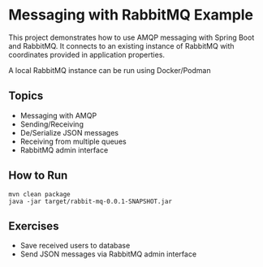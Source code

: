 # Messaging with RabbitMQ Example
This project demonstrates how to use AMQP messaging with Spring Boot and RabbitMQ. It connects to an existing instance of RabbitMQ with coordinates provided in application properties.

A local RabbitMQ instance can be run using Docker/Podman

## Topics
* Messaging with AMQP
* Sending/Receiving
* De/Serialize JSON messages
* Receiving from multiple queues
* RabbitMQ admin interface

## How to Run

    mvn clean package
    java -jar target/rabbit-mq-0.0.1-SNAPSHOT.jar

## Exercises
* Save received users to database
* Send JSON messages via RabbitMQ admin interface